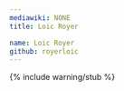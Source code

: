 ```yaml
---
mediawiki: NONE
title: Loic Royer

name: Loic Royer
github: royerloic
---
```


{% include warning/stub %}
